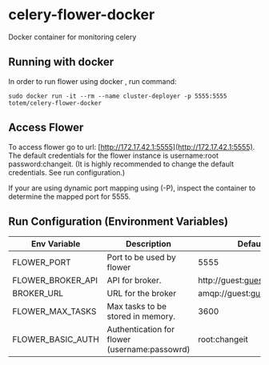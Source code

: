 # celery-flower-docker
Docker container for monitoring celery

## Running with docker

In order to run flower using  docker , run
command: 

```
sudo docker run -it --rm --name cluster-deployer -p 5555:5555 totem/celery-flower-docker
```

## Access Flower

To access flower go to url:  [http://172.17.42.1:5555](http://172.17.42.1:5555).  
The default credentials for the flower instance is username:root  password:changeit. 
(It is highly recommended to change the default credentials. See run configuration.)

If your are using dynamic port mapping using (-P), inspect the container to determine the mapped
port for 5555.

## Run Configuration (Environment Variables)  
| Env Variable | Description | Default Value (Docker)|
| ------------ | ----------- |--------------------- |
| FLOWER_PORT | Port to be used by flower | 5555 |
| FLOWER_BROKER_API | API for broker. | http://guest:guest@172.17.42.1:15672/api/ |
| BROKER_URL | URL for the broker | amqp://guest:guest@172.17.42.1:5672 |
| FLOWER_MAX_TASKS | Max tasks to be stored in memory. | 3600 |
| FLOWER_BASIC_AUTH | Authentication for flower (username:passowrd) | root:changeit |
